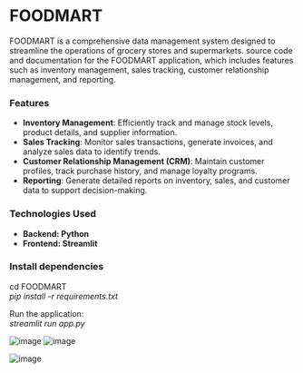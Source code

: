 # FOODMART
FOODMART is a comprehensive data management system designed to streamline the operations of grocery stores and supermarkets.
source code and documentation for the FOODMART application, which includes features such as inventory management, sales tracking, customer relationship management, and reporting.

### Features

- **Inventory Management**: Efficiently track and manage stock levels, product details, and supplier information.
- **Sales Tracking**: Monitor sales transactions, generate invoices, and analyze sales data to identify trends.
- **Customer Relationship Management (CRM)**: Maintain customer profiles, track purchase history, and manage loyalty programs.
- **Reporting**: Generate detailed reports on inventory, sales, and customer data to support decision-making.

### Technologies Used

- **Backend: Python**
- **Frontend: Streamlit**

### Install dependencies
cd FOODMART  
_pip install -r requirements.txt_

Run the application:  
_streamlit run app.py_

![image](https://github.com/user-attachments/assets/676d94e6-a1e7-4f2f-b804-0d166b78ffa6)
![image](https://github.com/user-attachments/assets/a4cc5631-61a1-4505-a7bf-4a330f9a9c38)

![image](https://github.com/user-attachments/assets/2a0114fe-ad28-4ee8-a2b8-7031406d1f79)


